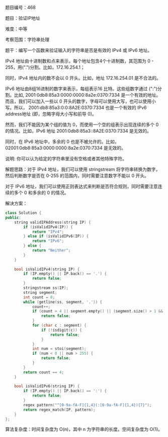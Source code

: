 题目编号：468

题目：验证IP地址

难度：中等

考察范围：字符串处理

题干：编写一个函数来验证输入的字符串是否是有效的 IPv4 或 IPv6 地址。

IPv4 地址由十进制数和点来表示，每个地址包含4个十进制数，其范围为 0 - 255，用(".")分割。比如，172.16.254.1；

同时，IPv4 地址内的数不会以 0 开头。比如，地址 172.16.254.01 是不合法的。

IPv6 地址由8组16进制的数字来表示，每组表示16 比特。这些组数字通过 (":")分割。比如, 2001:0db8:85a3:0000:0000:8a2e:0370:7334 是一个有效的地址。而且，我们可以加入一些以 0 开头的数字，字母可以使用大写，也可以使用小写。所以， 2001:db8:85a3:0:0:8A2E:0370:7334 也是一个有效的 IPv6 address地址 (即，忽略字母大小写和前导 0)。

然而，我们不能因为某个组的值为 0，而使用一个空的组表示出现连续的多个 0 的情况。比如，IPv6 地址 2001:0db8:85a3::8A2E:0370:7334 是无效的。

同时，在 IPv6 地址中，多余的 0 也是不被允许的。比如，02001:0db8:85a3:0000:0000:8a2e:0370:7334 是无效的。

说明: 你可以认为给定的字符串里没有空格或者其他特殊字符。

解题思路：对于 IPv4 地址，我们可以使用 stringstream 将字符串转换为数字，然后判断数字是否在 0-255 的范围内，同时需要注意数字不能以 0 开头。

对于 IPv6 地址，我们可以使用正则表达式来判断是否符合规则，同时需要注意连续的多个 0 和多余的 0 的情况。

解决方案：

```cpp
class Solution {
public:
    string validIPAddress(string IP) {
        if (isValidIPv4(IP)) {
            return "IPv4";
        } else if (isValidIPv6(IP)) {
            return "IPv6";
        } else {
            return "Neither";
        }
    }
    
    bool isValidIPv4(string IP) {
        if (IP.empty() || IP.back() == '.') {
            return false;
        }
        stringstream ss(IP);
        string segment;
        int count = 0;
        while (getline(ss, segment, '.')) {
            count++;
            if (count > 4 || segment.empty() || (segment.size() > 1 && segment[0] == '0')) {
                return false;
            }
            for (char c : segment) {
                if (!isdigit(c)) {
                    return false;
                }
            }
            int num = stoi(segment);
            if (num < 0 || num > 255) {
                return false;
            }
        }
        return count == 4;
    }
    
    bool isValidIPv6(string IP) {
        if (IP.empty() || IP.back() == ':') {
            return false;
        }
        regex pattern("^[0-9a-fA-F]{1,4}(:[0-9a-fA-F]{1,4}){7}");
        return regex_match(IP, pattern);
    }
};
```

算法复杂度：时间复杂度为 O(n)，其中 n 为字符串的长度。空间复杂度为 O(1)。